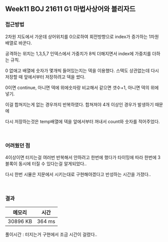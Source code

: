 ## Week11 BOJ 21611 G1 마법사상어와 블리자드

### 접근방법
2차원 지도에서 가운데 상어위치를 0으로하여 회전방향으로 index가 증가하는 1차원 배열로 바꾼다.

공격하는 위치는 1,3,5,7 인덱스에서 가중치가 8씩 더해지면서 index에 가중치를 더하는 규칙.

0 없애고 배열에 숫자가 몇개씩 들어있는지는 덱을 이용했다. 스택도 상관없는데 다시 저장할 때 앞에서부터 저장하려고 덱을 썼다.

0이면 continue, 아니면 덱에 위에숫자랑 비교해서 같으면 갯수+1, 아니면 덱의 위에 넣기.

이걸 합쳐지는게 없는 경우까지 반복하였다. 합쳐져야 4개 이상인 경우가 발생하기 때문에

다시 저장하는것은 temp배열에 덱을 앞에서부터 꺼내서 count와 숫자를 적어주었다.


<br>


### 어려웠던 점
4이상이면 터지는걸 여러번 반복해서 안하려고 한번에 했다가 타이밍에 따라 한번에 3블록이 동시에 터질 수 있다는걸 알게되었다..

다시 한번 시뮬은 지문에서 시키는대로 구현해야겠다고 반성하는 시간을 가졌다..


<br>

### 결과

|메모리|시간|
|:---:|:---:|
|30896 KB|364 ms|

풀이시간 : 터지는거 구현에서 조금 시간이 걸렸다..
